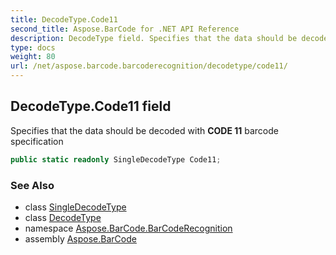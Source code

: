 ```yaml
---
title: DecodeType.Code11
second_title: Aspose.BarCode for .NET API Reference
description: DecodeType field. Specifies that the data should be decoded with CODE 11 barcode specification
type: docs
weight: 80
url: /net/aspose.barcode.barcoderecognition/decodetype/code11/
---
```

## DecodeType.Code11 field

Specifies that the data should be decoded with **CODE 11** barcode specification

```csharp
public static readonly SingleDecodeType Code11;
```

### See Also

* class [SingleDecodeType](../../singledecodetype/)
* class [DecodeType](../)
* namespace [Aspose.BarCode.BarCodeRecognition](../../../aspose.barcode.barcoderecognition/)
* assembly [Aspose.BarCode](../../../)


